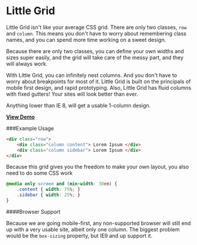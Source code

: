 Little Grid
================

Little Grid isn't like your average CSS grid. There are only two classes, `row` and `column`. This means you don't have to worry about remembering class names, and you can spend more time working on a sweet design.

Because there are only two classes, you can define your own widths and sizes super easily, and the grid will take care of the messy part, and they will always work.

With Little Grid, you can infinitely nest columns. And you don't have to worry about breakpoints for most of it. Little Grid is built on the principals of mobile first design, and rapid prototyping. Also, Little Grid has fluid columns with fixed gutters! Your sites will look better than ever.

Anything lower than IE 8, will get a usable 1-column design.

**[View Demo](http://internetrockstar.org/little-grid/)** 

###Example Usage

```html
<div class="row">
	<div class="column content"> Lorem Ipsum </div>
	<div class="column sidebar"> Lorem Ipsum </div>
</div>
```
Because this grid gives you the freedom to make your own layout, you also need to do some CSS work

```css
@media only screen and (min-width: 30em) {
	.content { width: 75%; }
	.sidebar { width: 25%; }
}
```

####Browser Support

Because we are going mobile-first, any non-supported browser will still end up with a very usable site, albeit only one column. The biggest problem would be the `box-sizing` property, but IE9 and up support it. 
